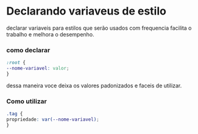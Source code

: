 # Declarando variaveus de estilo

declarar variaveis para estilos que serão usados com frequencia facilita o trabalho e melhora o desempenho.

### como declarar

```css
:root { 
--nome-variavel: valor;
}

```

dessa maneira voce deixa os valores padonizados e faceis de utilizar.

### Como utilizar

```css
.tag {
propriedade: var(--nome-variavel);
}
```
